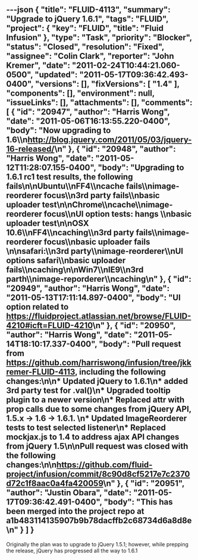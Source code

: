 ---json
{
  "title": "FLUID-4113",
  "summary": "Upgrade to jQuery 1.6.1",
  "tags": "FLUID",
  "project": {
    "key": "FLUID",
    "title": "Fluid Infusion"
  },
  "type": "Task",
  "priority": "Blocker",
  "status": "Closed",
  "resolution": "Fixed",
  "assignee": "Colin Clark",
  "reporter": "John Kremer",
  "date": "2011-02-24T10:44:21.060-0500",
  "updated": "2011-05-17T09:36:42.493-0400",
  "versions": [],
  "fixVersions": [
    "1.4"
  ],
  "components": [],
  "environment": null,
  "issueLinks": [],
  "attachments": [],
  "comments": [
    {
      "id": "20947",
      "author": "Harris Wong",
      "date": "2011-05-06T16:13:55.220-0400",
      "body": "Now upgrading to 1.6\\\n<http://blog.jquery.com/2011/05/03/jquery-16-released/>\n"
    },
    {
      "id": "20948",
      "author": "Harris Wong",
      "date": "2011-05-12T11:28:07.155-0400",
      "body": "Upgrading to 1.6.1 rc1 test results, the following fails\n\n**Ubuntu**\\\nFF4\\\ncache fails\\\nimage-reorderer focus\\\n3rd party fails\\\nbasic uploader test\n\nChrome\\\ncache\\\nimage-reorderer focus\\\nUI option tests: hangs \\\nbasic uploader test\n\n**OSX 10.6**\\\nFF4\\\ncaching\\\n3rd party fails\\\nimage-reorderer focus\\\nbasic uploader fails&#x20;\n\nsafari:\\\n3rd party\\\nimage-reorderer\\\nUI options safari\\\nbasic uploader fails\\\ncaching\n\n**Win7**\\\nIE9\\\n3rd parth\\\nimage-reporderer\\\ncaching\n"
    },
    {
      "id": "20949",
      "author": "Harris Wong",
      "date": "2011-05-13T17:11:14.897-0400",
      "body": "UI option related to <https://fluidproject.atlassian.net/browse/FLUID-4210#icft=FLUID-4210>\n"
    },
    {
      "id": "20950",
      "author": "Harris Wong",
      "date": "2011-05-14T18:10:17.337-0400",
      "body": "Pull request from <https://github.com/harriswong/infusion/tree/jkkremer-FLUID-4113>, including the following changes:\n\n* Updated jQuery to 1.6.1\n* added 3rd party test for .val()\n* Upgraded tooltip plugin to a newer version\n* Replaced attr with prop calls due to some changes from jQuery API, 1.5.x -> 1.6 -> 1.6.1.&#x20;\n* Updated ImageReorderer tests to test selected listener\n* Replaced mockjax.js to 1.4 to address ajax API changes from jQuery 1.5\n\nPull request was closed with the following changes:\n\n<https://github.com/fluid-project/infusion/commit/8c90d8cf5217e7c2370d72c1f8aac0a4fa420059>\n"
    },
    {
      "id": "20951",
      "author": "Justin Obara",
      "date": "2011-05-17T09:36:42.491-0400",
      "body": "This has been merged into the project repo at a1b483114135907b9b78dacffb2c68734d6a8d8e\n"
    }
  ]
}
---
Originally the plan was to upgrade to jQuery 1.5.1; however, while prepping the release, jQuery has progressed all the way to 1.6.1

        